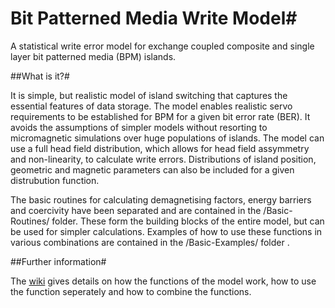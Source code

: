 # Bit Patterned Media Write Model#

A statistical write error model for exchange coupled composite and single layer bit patterned media (BPM) islands. 

##What is it?#

It is simple, but realistic model of island switching that captures the essential features of data storage. The model enables realistic servo requirements to be established for BPM for a given bit error rate (BER). It avoids the assumptions of simpler models without resorting to micromagnetic simulations over huge populations of islands. The model can use a full head field distribution, which allows for head field assymmetry and non-linearity, to calculate write errors. Distributions of island position, geometric and magnetic parameters can also be included for a given distrubution function. 

The basic routines for calculating demagnetising factors, energy barriers and coercivity have been separated and are contained in the /Basic-Routines/ folder. These form the building blocks of the entire model, but can be used for simpler calculations. Examples of how to use these functions in various combinations are contained in the /Basic-Examples/ folder .   


##Further information#

The [wiki](https://github.com/jetalbot/statistical_BPM_write_error_model/wiki) gives details on how the functions of the model work, how to use the function seperately and how to combine the functions.
